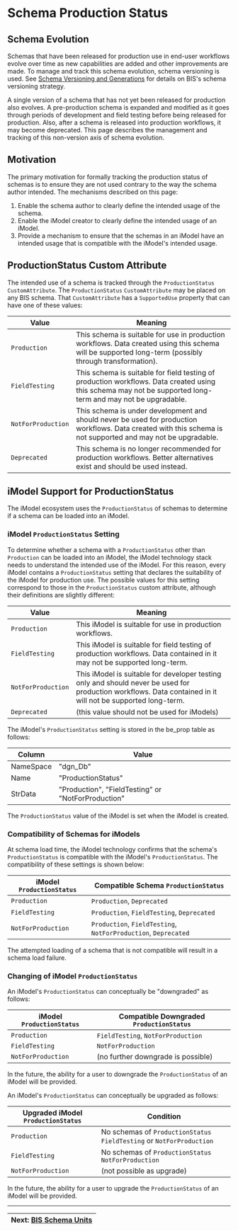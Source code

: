 # Schema Production Status

## Schema Evolution

Schemas that have been released for production use in end-user workflows evolve over time as new capabilities are added and other improvements are made. To manage and track this schema evolution, schema versioning is used. See [Schema Versioning and Generations](schema-versioning-and-generations.md) for details on BIS's schema versioning strategy.

A single version of a schema that has not yet been released for production also evolves. A pre-production schema is expanded and modified as it goes through periods of development and field testing before being released for production. Also, after a schema is released into production workflows, it may become deprecated. This page describes the management and tracking of this non-version axis of schema evolution.

## Motivation

The primary motivation for formally tracking the production status of schemas is to ensure they are not used contrary to the way the schema author intended. The mechanisms described on this page:

1. Enable the schema author to clearly define the intended usage of the schema.
2. Enable the iModel creator to clearly define the intended usage of an iModel.
3. Provide a mechanism to ensure that the schemas in an iModel have an intended usage that is compatible with the iModel's intended usage.

## ProductionStatus Custom Attribute

The intended use of a schema is tracked through the `ProductionStatus` `CustomAttribute`. The `ProductionStatus` `CustomAttribute` may be placed on any BIS schema. That `CustomAttribute` has a `SupportedUse` property that can have one of these values:

| Value | Meaning |
|-------|---------|
| `Production` | This schema is suitable for use in production workflows. Data created using this schema  will be supported long-term (possibly through transformation). |
| `FieldTesting` | This schema is suitable for field testing of production workflows. Data created using this schema may not be supported long-term and may not be upgradable. |
| `NotForProduction` | This schema is under development and should never be used for production workflows. Data created with this schema is not supported and may not be upgradable. |
| `Deprecated` | This schema is no longer recommended for production workflows. Better alternatives exist and should be used instead. |

## iModel Support for ProductionStatus

The iModel ecosystem uses the `ProductionStatus` of schemas to determine if a schema can be loaded into an iModel.

### iModel `ProductionStatus` Setting

To determine whether a schema with a `ProductionStatus` other than `Production` can be loaded into an iModel, the iModel technology stack needs to understand the intended use of the iModel. For this reason, every iModel contains a `ProductionStatus` setting that declares the suitability of the iModel for production use. The possible values for this setting correspond to those in the `ProductionStatus` custom attribute, although their definitions are slightly different:

| Value | Meaning |
|-------|---------|
| `Production` | This iModel is suitable for use in production workflows. |
| `FieldTesting` | This iModel is suitable for field testing of production workflows. Data contained in it may not be supported long-term. |
| `NotForProduction` | This iModel is suitable for developer testing only and should never be used for production workflows. Data contained in it will not be supported long-term. |
| `Deprecated` | (this value should not be used for iModels) |

The iModel's `ProductionStatus` setting is stored in the be_prop table as follows:

| Column | Value |
|--------|-------|
| NameSpace |  "dgn_Db" |
| Name | "ProductionStatus" |
| StrData | "Production", "FieldTesting" or "NotForProduction" |

The `ProductionStatus` value of the iModel is set when the iModel is created.

### Compatibility of Schemas for iModels

At schema load time, the iModel technology confirms that the schema's `ProductionStatus` is compatible with the iModel's `ProductionStatus`. The compatibility of these settings is shown below:

| iModel `ProductionStatus` | Compatible Schema `ProductionStatus` |
|---------------------------|--------------------------------------|
| `Production` | `Production`, `Deprecated` |
| `FieldTesting` | `Production`, `FieldTesting`, `Deprecated` |
| `NotForProduction` | `Production`, `FieldTesting`, `NotForProduction`, `Deprecated` |

The attempted loading of a schema that is not compatible will result in a schema load failure.

### Changing of iModel `ProductionStatus`

An iModel's `ProductionStatus` can conceptually be "downgraded" as follows:

| iModel `ProductionStatus` | Compatible Downgraded `ProductionStatus` |
|-------------------------|----------------------------------------|
| `Production` | `FieldTesting`, `NotForProduction` |
| `FieldTesting` | `NotForProduction` |
| `NotForProduction` | (no further downgrade is possible) |

In the future, the ability for a user to downgrade the `ProductionStatus` of an iModel will be provided.

An iModel's `ProductionStatus` can conceptually be upgraded as follows:

| Upgraded iModel `ProductionStatus` | Condition |
|------------------------------------|-----------|
| `Production` | No schemas of `ProductionStatus` `FieldTesting` or `NotForProduction` |
| `FieldTesting` | No schemas of `ProductionStatus` `NotForProduction` |
| `NotForProduction` | (not possible as upgrade) |

In the future, the ability for a user to upgrade the `ProductionStatus` of an iModel will be provided.

---
| Next: [BIS Schema Units](./units.md)
|:---
